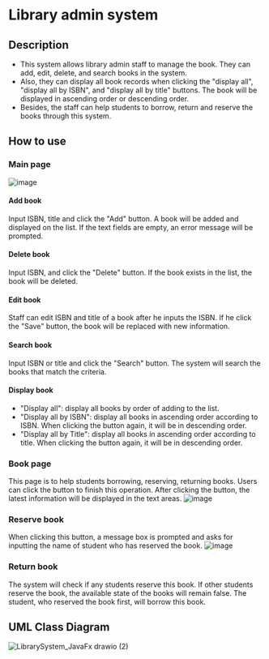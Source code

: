 # Library admin system
## Description
- This system allows library admin staff to  manage the book. They can add, edit, delete, and search books in the system. 
- Also, they can display all book records when clicking the "display all", "display all by ISBN", and "display all by title" buttons. 
The book will be displayed in ascending order or descending order.
- Besides, the staff can help students to borrow, return and reserve the books through this system.

## How to use
### Main page
![image](https://github.com/wind0124003/Library-Admin-System/assets/59653164/aa93fb23-17b0-441d-a431-742da70cda4f)

#### Add book
Input ISBN, title and click the "Add" button. A book will be added and displayed on the list. If the text fields are empty, an error message will be prompted.
#### Delete book
Input ISBN, and click the "Delete" button. If the book exists in the list, the book will be deleted.
#### Edit book
Staff can edit ISBN and title of a book after he inputs the ISBN. If he click the "Save" button, the book will be replaced with new information.

#### Search book
Input ISBN or title and click the "Search" button. The system will search the books that match the criteria.
#### Display book
- "Display all": display all books by order of adding to the list.
- "Display all by ISBN": display all books in ascending order according to ISBN. When clicking the button again, it will be in descending order.
- "Display all by Title": display all books in ascending order according to title. When clicking the button again, it will be in descending order.

### Book page
This page is to help students borrowing, reserving, returning books. Users can click the button to finish this operation. After clicking the button, the latest information will be displayed in the text areas.
![image](https://github.com/wind0124003/Library-Admin-System/assets/59653164/37a75c1f-fc2e-4808-8c93-3417dfe7baf9)
### Reserve book
When clicking this button, a message box is prompted and asks for inputting the name of student who has reserved the book.
![image](https://github.com/wind0124003/Library-Admin-System/assets/59653164/14449cf7-1eb0-46b9-9d12-502b512bc140)

### Return book
The system will check if any students reserve this book. If other students reserve the book, the available state of the books will remain false. 
The student, who reserved the book first, will borrow this book.

## UML Class Diagram
![LibrarySystem_JavaFx drawio (2)](https://github.com/wind0124003/Library-Admin-System/assets/59653164/90dee070-e898-4dd7-9d2f-6a30e0ea1118)

